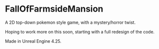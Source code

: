 # FallOfFarmsideMansion

A 2D top-down pokemon style game, with a mystery/horror twist.

Hoping to work more on this soon, starting with a full redesign of the code.

Made in Unreal Engine 4.25.
